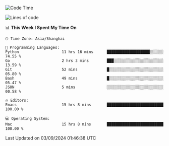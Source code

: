 <!--START_SECTION:waka-->
![Code Time](http://img.shields.io/badge/Code%20Time-2%2C168%20hrs%2052%20mins-blue)

![Lines of code](https://img.shields.io/badge/From%20Hello%20World%20I%27ve%20Written-308.0%20thousand%20lines%20of%20code-blue)

📊 **This Week I Spent My Time On** 

```text
🕑︎ Time Zone: Asia/Shanghai

💬 Programming Languages: 
Python                   11 hrs 16 mins      ███████████████████░░░░░░   74.55 % 
Go                       2 hrs 3 mins        ███░░░░░░░░░░░░░░░░░░░░░░   13.59 % 
Git                      52 mins             █░░░░░░░░░░░░░░░░░░░░░░░░   05.80 % 
Bash                     49 mins             █░░░░░░░░░░░░░░░░░░░░░░░░   05.47 % 
JSON                     5 mins              ░░░░░░░░░░░░░░░░░░░░░░░░░   00.58 % 

🔥 Editors: 
Emacs                    15 hrs 8 mins       █████████████████████████   100.00 % 

💻 Operating System: 
Mac                      15 hrs 8 mins       █████████████████████████   100.00 % 
```


 Last Updated on 03/09/2024 01:46:38 UTC
<!--END_SECTION:waka-->
